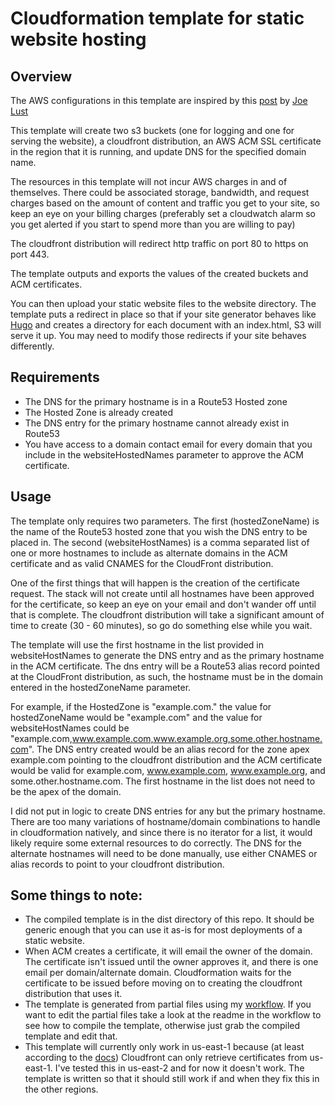 # Cloudformation template for static website hosting

## Overview

The AWS configurations in this template are inspired by this [post](https://lustforge.com/2016/02/27/hosting-hugo-on-aws/) by [Joe Lust](https://lustforge.com/)

This template will create two s3 buckets (one for logging and one for serving the website), a cloudfront distribution, an AWS ACM SSL certificate in the region that it is running, and update DNS for the specified domain name.

The resources in this template will not incur AWS charges in and of themselves.  There could be associated storage, bandwidth, and request charges based on the amount of content and traffic you get to your site, so keep an eye on your billing charges (preferably set a cloudwatch alarm so you get alerted if you start to spend more than you are willing to pay)

The cloudfront distribution will redirect http traffic on port 80 to https on port 443.

The template outputs and exports the values of the created buckets and ACM certificates.  

You can then upload your static website files to the website directory.  The template puts a redirect in place so that if your site generator behaves like [Hugo](https://gohugo.io) and creates a directory for each document with an index.html, S3 will serve it up.  You may need to modify those redirects if your site behaves differently.

## Requirements

* The DNS for the primary hostname is in a Route53 Hosted zone
* The Hosted Zone is already created
* The DNS entry for the primary hostname cannot already exist in Route53
* You have access to a domain contact email for every domain that you include in the websiteHostedNames parameter to approve the ACM certificate.

## Usage

The template only requires two parameters.  The first (hostedZoneName) is the name of the Route53 hosted zone that you wish the DNS entry to be placed in.  The second (websiteHostNames) is a comma separated list of one or more hostnames to include as alternate domains in the ACM certificate and as valid CNAMES for the CloudFront distribution.

One of the first things that will happen is the creation of the certificate request.  The stack will not create until all hostnames have been approved for the certificate, so keep an eye on your email and don't wander off until that is complete.  The cloudfront distribution will take a significant amount of time to create (30 - 60 minutes), so go do something else while you wait.

The template will use the first hostname in the list provided in websiteHostNames to generate the DNS entry and as the primary hostname in the ACM certificate.  The dns entry will be a Route53 alias record pointed at the CloudFront distribution, as such, the hostname must be in the domain entered in the hostedZoneName parameter.  

For example, if the HostedZone is "example.com." the value for hostedZoneName would be "example.com" and the value for websiteHostNames could be "example.com,www.example.com,www.example.org,some.other.hostname.com".  The DNS entry created would be an alias record for the zone apex example.com pointing to the cloudfront distribution and the ACM certificate would be valid for example.com, www.example.com, www.example.org, and some.other.hostname.com.  The first hostname in the list does not need to be the apex of the domain.

I did not put in logic to create DNS entries for any but the primary hostname.  There are too many variations of hostname/domain combinations to handle in cloudformation natively, and since there is no iterator for a list, it would likely require some external resources to do correctly.  The DNS for the alternate hostnames will need to be done manually, use either CNAMES or alias records to point to your cloudfront distribution.

## Some things to note:

* The compiled template is in the dist directory of this repo.  It should be generic enough that you can use it as-is for most deployments of a static website.
* When ACM creates a certificate, it will email the owner of the domain.  The certificate isn't issued until the owner approves it, and there is one email per domain/alternate domain.  Cloudformation waits for the certificate to be issued before moving on to creating the cloudfront distribution that uses it.
* The template is generated from partial files using my [workflow](https://github.com/entr04y/cf-builder).  If you want to edit the partial files take a look at the readme in the workflow to see how to compile the template, otherwise just grab the compiled template and edit that.
* This template will currently only work in us-east-1 because (at least according to the [docs](http://docs.aws.amazon.com/AWSCloudFormation/latest/UserGuide/aws-properties-cloudfront-distributionconfig-viewercertificate.html#cfn-cloudfront-distributionconfig-viewercertificate-acmcertificatearn)) Cloudfront can only retrieve certificates from us-east-1.  I've tested this in us-east-2 and for now it doesn't work.  The template is written so that it should still work if and when they fix this in the other regions. 
